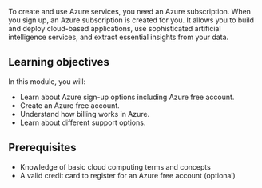 To create and use Azure services, you need an Azure subscription. When you sign up, an Azure subscription is created for you. It allows you to build and deploy cloud-based applications, use sophisticated artificial intelligence services, and extract essential insights from your data.

## Learning objectives

In this module, you will:

- Learn about Azure sign-up options including Azure free account.
- Create an Azure free account.
- Understand how billing works in Azure.
- Learn about different support options.

## Prerequisites

- Knowledge of basic cloud computing terms and concepts
- A valid credit card to register for an Azure free account (optional)